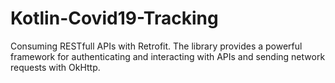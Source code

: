 # Kotlin-Covid19-Tracking
Consuming RESTfull APIs with Retrofit. The library provides a powerful framework for authenticating and interacting with APIs and sending network requests with OkHttp. 
